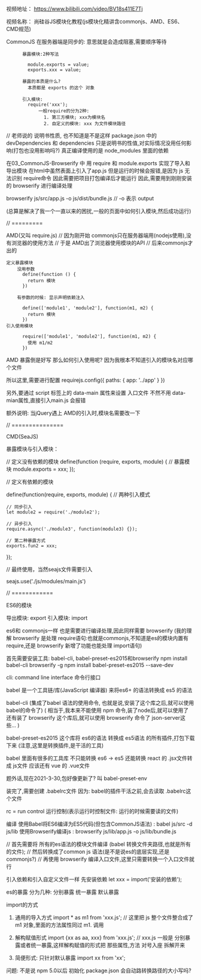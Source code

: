 视频地址：
https://www.bilibili.com/video/BV18s411E7Tj


视频名称：
尚硅谷JS模块化教程(js模块化精讲含commonjs、AMD、ES6、CMD规范)



CommonJS  在服务器端是同步的: 意思就是会造成阻塞,需要顺序等待

          暴露模块:2种写法

            module.exports = value;
            exports.xxx = value;

          暴露的本质是什么?
            本质都是 exports 的这个 对象

          引入模块:
            require('xxx');
                一般require的分为2种:
                  1. 第三方模块; xxx为模块名
                  2. 自定义的模块: xxx 为文件模块路径


// 老师说的 说明书性质, 也不知道是不是这样
package.json 中的 devDependencies 和 dependencies 只是说明书的性值,对实际情况没用任何影响(打包也没用影响吗?)
真正编译使用的是 node_modules 里面的依赖


在03_CommonJS-Browserify 中 用 require 和 module.exports 实现了导入和导出模块
在html中虽然表面上引入了app.js
    但是运行的时候会报错,是因为 js 无法识别 require命令
    因此需要把项目打包编译后才能运行
因此,需要用到刚刚安装的 browserify 进行编译处理

browserify js/src/app.js -o js/dist/bundle.js   // -o 表示 output

(总算是解决了我一个一直以来的困扰,一般的页面中如何引入模块,然后成功运行)



// =========

AMD(又叫 require.js)
  // 因为刚开始 commonjs只在服务器端用(nodejs使用),没有浏览器的使用方法
  // 于是 AMD出了浏览器使用模块的API
  // 后来commonjs才出的


    定义暴露模块
        没用参数
          define(function () {
            return 模块
          })

        有参数的时候: 显示声明依赖注入

          define(['module1', 'module2'], function(m1, m2) {
            return 模块
          })
    引入使用模块

          require(['module1', 'module2'], function(m1, m2) {
            使用 m1/m2
          })


AMD 暴露倒是好写
那么如何引入使用呢?
因为我根本不知道引入的模块名对应哪个文件

所以这里,需要进行配置
requirejs.config({
  paths: {
    app: '../app'
  }
})

另外,要通过 script 标签上的 data-main 属性来设置 入口文件
不然不用 data-mian属性,直接引入main.js 会报错
<script data-main="./js/main.js" src="./js/libs/require.js"></script>
  <!-- <script src="./js/main.js"></script> -->


额外说明: 当jQuery遇上 AMD的引入时,模块名需要改一下


// ===============


CMD(SeaJS)

暴露模块与引入模块： 

  // 定义没有依赖的模块
  define(function (require, exports, module) {
    // 暴露模块
    module.exports = xxx;
  });


  // 定义有依赖的模块

  define(function(require, exports, module) {
    // 两种引入模式

    // 同步引入
    let module2 = require('./module2');

    // 异步引入
    require.async('./module3', function(module3) {});

    // 第二种暴露方式
    exports.fun2 = xxx;
  });

// 最终使用，当然seajs文件需要引入

seajs.use('./js/modules/main.js')



// ============

ES6的模块

  导出模块: export
  引入模块: import

es6和 commonjs一样
也是需要进行编译处理,因此同样需要 browserify
(我的理解 browserify 是处理 require语句:也就是commonjs,不知道是es的模块内置有 require,还是 browserify 新增了功能也能处理 import语句)


首先需要安装工具: babel-cli, babel-preset-es2015和browserify
  npm install babel-cli browserify -g
	npm install babel-preset-es2015 --save-dev 

  
cli: command line interface 命令行接口

babel 是一个工具链/库(JavaScript 编译器) 来将es6+ 的语法转换成 es5 的语法

babel-cli (集成了babel 语法的使用命令, 也就是说,安装了这个库之后,就可以使用babel的命令了)
(
  相当于,我本来不能使用 npm 命令,装了node后,就可以使用了
  还有装了 browserify 这个库后,就可以使用 browserify 命令了
  json-server这些...
)


babel-preset-es2015 这个库将 es6的语法 转换成 es5语法 的所有插件,打包下载下来
(注意,这里是转换插件,是干活的工具)

babel 里面有很多的工具库
不只能转换 es6 -> es5
还能转换 react 的 .jsx文件转成 js文件
应该还有 vue 的 .vue文件

题外话,现在2021-3-30,包好像更新了?
叫 babel-preset-env


装完了,需要创建 .babelrc文件
因为:
babel的插件干活之前,会去读取 .babelrc这个文件

rc = run control  运行控制(表示运行时控制文件: 运行的时候需要读的文件)


编译
  使用Babel将ES6编译为ES5代码(但包含CommonJS语法) : babel js/src -d js/lib
  使用Browserify编译js : browserify js/lib/app.js -o js/lib/bundle.js

 
// 首先需要将 所有的es语法的模块文件编译 (babel 转换文件夹路径,也就是所有的文件);
// 然后转换成了common js 语法(是不是说es的底层实现,还是commonjs?)
// 再使用 browserify 编译入口文件,这里只需要转换一个入口文件就行


引入依赖和引入自定义文件一样
先安装依赖
let xxx = import('安装的依赖');


es的暴露 分为几种:
  分别暴露
  统一暴露
  默认暴露


import的方式
  1. 通用的导入方式
    import * as m1 from 'xxx.js'; // 这里把 js 整个文件整合成了 m1 对象,里面的方法属性同过 m1. 调用

  2. 解构赋值形式
    import {xx as aa, xxx} from 'xxx.js'; // xxx.js 一般是 分别暴露或者统一暴露,这样解构赋值的形式把 那些属性,方法 对号入座 拆解开来

  3. 简便形式: 只针对默认暴露
    import xx from 'xx';

    






问题: 不是说 npm 5.0以后 初始化 package.json 会自动路转换路径的大小写吗?

